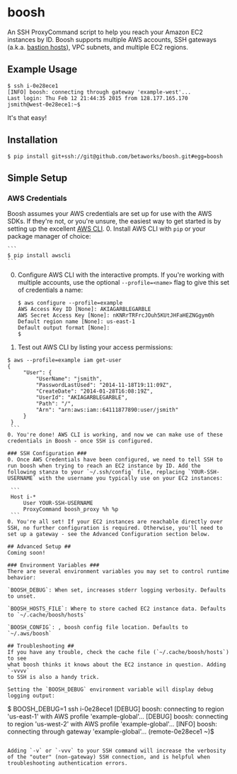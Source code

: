 boosh
=====
An SSH ProxyCommand script to help you reach your Amazon EC2 instances by ID. Boosh supports multiple AWS accounts, SSH gateways (a.k.a. [bastion hosts](https://en.wikipedia.org/wiki/Bastion_host)), VPC subnets, and multiple EC2 regions.
## Example Usage ##
```
$ ssh i-0e28ece1
[INFO] boosh: connecting through gateway 'example-west'...
Last login: Thu Feb 12 21:44:35 2015 from 128.177.165.170
jsmith@west-0e28ece1:~$
```
It's that easy!
## Installation ##
```
$ pip install git+ssh://git@github.com/betaworks/boosh.git#egg=boosh
```
## Simple Setup ##
### AWS Credentials ###
Boosh assumes your AWS credentials are set up for use with the AWS SDKs. If they're not, or you're unsure, the easiest way to get started is by setting up the excellent [AWS CLI](https://aws.amazon.com/cli/).
 0. Install AWS CLI with `pip` or your package manager of choice:

    ```
    $ pip install awscli
    ```
 0. Configure AWS CLI with the interactive prompts. If you're working with multiple accounts, use the optional `--profile=<name>` flag to give this set of credentials a name:

    ```
    $ aws configure --profile=example
    AWS Access Key ID [None]: AKIAGARBLEGARBLE
    AWS Secret Access Key [None]: nKNRrTRFrcJOuh5KUtJHFaHEZNGgym0h
    Default region name [None]: us-east-1
    Default output format [None]: 
    $ 
    ```
 0. Test out AWS CLI by listing your access permissions:

   ```
   $ aws --profile=example iam get-user
   {
        "User": {
            "UserName": "jsmith",
            "PasswordLastUsed": "2014-11-18T19:11:09Z",
            "CreateDate": "2014-01-28T16:08:19Z",
            "UserId": "AKIAGARBLEGARBLE",
            "Path": "/",
            "Arn": "arn:aws:iam::64111877890:user/jsmith"
        }
    }
    ```
 0. You're done! AWS CLI is working, and now we can make use of these credentials in Boosh - once SSH is configured.

### SSH Configuration ###
 0. Once AWS Credentials have been configured, we need to tell SSH to run boosh when trying to reach an EC2 instance by ID. Add the following stanza to your `~/.ssh/config` file, replacing `YOUR-SSH-USERNAME` with the username you typically use on your EC2 instances:
 
    ```
    Host i-*
        User YOUR-SSH-USERNAME
        ProxyCommand boosh_proxy %h %p
    ```
 0. You're all set! If your EC2 instances are reachable directly over SSH, no further configuration is required. Otherwise, you'll need to set up a gateway - see the Advanced Configuration section below.

## Advanced Setup ##
Coming soon!

### Environment Variables ###
There are several environment variables you may set to control runtime behavior:

`BOOSH_DEBUG`: When set, increases stderr logging verbosity. Defaults to unset.

`BOOSH_HOSTS_FILE`: Where to store cached EC2 instance data. Defaults to `~/.cache/boosh/hosts`

`BOOSH_CONFIG`: , boosh config file location. Defaults to `~/.aws/boosh`

## Troubleshooting ##
If you have any trouble, check the cache file (`~/.cache/boosh/hosts`) to see
what boosh thinks it knows about the EC2 instance in question. Adding `-vvvv`
to SSH is also a handy trick.

Setting the `BOOSH_DEBUG` environment variable will display debug logging output:
```
$ BOOSH_DEBUG=1 ssh i-0e28ece1
[DEBUG] boosh: connecting to region 'us-east-1' with AWS profile 'example-global'...
[DEBUG] boosh: connecting to region 'us-west-2' with AWS profile 'example-global'...
[INFO] boosh: connecting through gateway 'example-global'...
(remote-0e28ece1 ~)$
```

Adding `-v` or `-vvv` to your SSH command will increase the verbosity of the "outer" (non-gateway) SSH connection, and is helpful when troubleshooting authentication errors.
